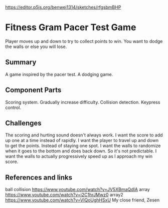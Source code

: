 https://editor.p5js.org/benwei1314/sketches/rfgsbmBHP

# Fitness Gram Pacer Test Game
Player moves up and down to try to collect points to win. You want to dodge the walls or else you will lose.

## Summary

A game inspired by the pacer test. A dodging game.

## Component Parts
 Scoring system.
 Gradually increase difficulty.
 Collision detection.
 Keypress control.
 
## Challenges
The scoring and hurting sound doesn't always work.
I want the score to add up one at a time instead of rapidly.
I want the player to travel up and down to get the points. Instead of staying one spot.
I want the walls to randomize when it goes to the bottom and does back down. So it's not predictable.
I want the walls to actually progressively speed up as I approach my win score.

## References and links
ball collision https://www.youtube.com/watch?v=JV5XBmaQdIA
array https://www.youtube.com/watch?v=i2C1hrJMwz0
array2 https://www.youtube.com/watch?v=VIQoUghHSxU
My close friend, Zesen
